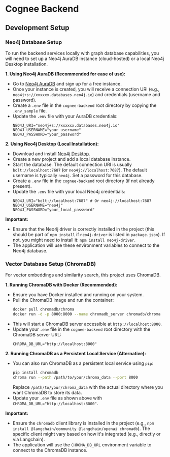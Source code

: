 # Cognee Backend

## Development Setup

### Neo4j Database Setup

To run the backend services locally with graph database capabilities, you will need to set up a Neo4j AuraDB instance (cloud-hosted) or a local Neo4j Desktop installation.

**1. Using Neo4j AuraDB (Recommended for ease of use):**

*   Go to [Neo4j AuraDB](https://neo4j.com/cloud/aura-db/) and sign up for a free instance.
*   Once your instance is created, you will receive a connection URI (e.g., `neo4j+s://xxxxxx.databases.neo4j.io`) and credentials (username and password).
*   Create a `.env` file in the `cognee-backend` root directory by copying the `.env_sample` file.
*   Update the `.env` file with your AuraDB credentials:
    ```env
    NEO4J_URI="neo4j+s://xxxxxx.databases.neo4j.io"
    NEO4J_USERNAME="your_username"
    NEO4J_PASSWORD="your_password"
    ```

**2. Using Neo4j Desktop (Local Installation):**

*   Download and install [Neo4j Desktop](https://neo4j.com/download/).
*   Create a new project and add a local database instance.
*   Start the database. The default connection URI is usually `bolt://localhost:7687` (or `neo4j://localhost:7687`). The default username is typically `neo4j`. Set a password for this database.
*   Create a `.env` file in the `cognee-backend` root directory (if not already present).
*   Update the `.env` file with your local Neo4j credentials:
    ```env
    NEO4J_URI="bolt://localhost:7687" # Or neo4j://localhost:7687
    NEO4J_USERNAME="neo4j"
    NEO4J_PASSWORD="your_local_password"
    ```

**Important:**
*   Ensure that the Neo4j driver is correctly installed in the project (this should be part of `npm install` if `neo4j-driver` is listed in `package.json`). If not, you might need to install it: `npm install neo4j-driver`.
*   The application will use these environment variables to connect to the Neo4j database.

### Vector Database Setup (ChromaDB)

For vector embeddings and similarity search, this project uses ChromaDB.

**1. Running ChromaDB with Docker (Recommended):**

*   Ensure you have Docker installed and running on your system.
*   Pull the ChromaDB image and run the container:
    ```bash
    docker pull chromadb/chroma
    docker run -d -p 8000:8000 --name chromadb_server chromadb/chroma
    ```
*   This will start a ChromaDB server accessible at `http://localhost:8000`.
*   Update your `.env` file in the `cognee-backend` root directory with the ChromaDB server URL:
    ```env
    CHROMA_DB_URL="http://localhost:8000"
    ```

**2. Running ChromaDB as a Persistent Local Service (Alternative):**

*   You can also run ChromaDB as a persistent local service using `pip`:
    ```bash
    pip install chromadb
    chroma run --path /path/to/your/chroma_data --port 8000
    ```
    Replace `/path/to/your/chroma_data` with the actual directory where you want ChromaDB to store its data.
*   Update your `.env` file as shown above with `CHROMA_DB_URL="http://localhost:8000"`.

**Important:**
*   Ensure the `chromadb` client library is installed in the project (e.g., `npm install @langchain/community @langchain/openai chromadb`). The specific client might vary based on how it's integrated (e.g., directly or via Langchain).
*   The application will use the `CHROMA_DB_URL` environment variable to connect to the ChromaDB instance.

